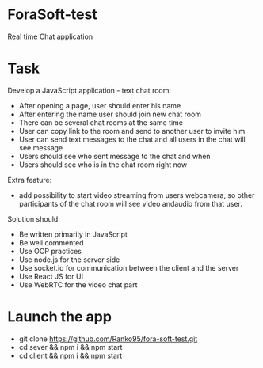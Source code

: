 # ForaSoft-test
Real time Chat application

# Task

Develop a JavaScript application - text chat room:

* After opening a page, user should enter his name
* After entering the name user should join new chat room
* There can be several chat rooms at the same time
* User can copy link to the room and send to another user to invite him
* User can send text messages to the chat and all users in the chat will see message
* Users should see who sent message to the chat and when
* Users should see who is in the chat room right now

Extra feature: 

* add possibility to start video streaming from users webcamera, so other participants of the chat room will see video andaudio from that user.

Solution should:

* Be written primarily in JavaScript
* Be well commented
* Use OOP practices
* Use node.js for the server side
* Use socket.io for communication between the client and the server
* Use React JS for UI
* Use WebRTC for the video chat part

# Launch the app

* git clone https://github.com/Ranko95/fora-soft-test.git
* cd sever && npm i && npm start
* cd client && npm i && npm start
